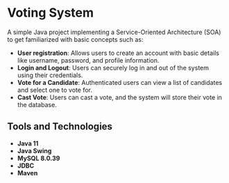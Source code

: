 # Voting System
A simple Java project implementing a Service-Oriented Architecture (SOA) to get familiarized with basic concepts such as:

- **User registration**: Allows users to create an account with basic details like username, password, and profile information.
- **Login and Logout**: Users can securely log in and out of the system using their credentials.
- **Vote for a Candidate**: Authenticated users can view a list of candidates and select one to vote for.
- **Cast Vote**: Users can cast a vote, and the system will store their vote in the database.

## Tools and Technologies
- **Java 11**
- **Java Swing**
- **MySQL 8.0.39**
- **JDBC**
- **Maven**
